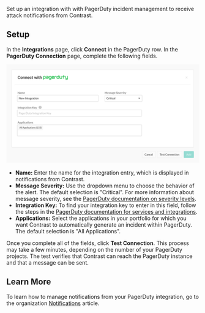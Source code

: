 <!--
title: "PagerDuty Integration"
description: "Integrating PagerDuty with Contrast"
tags: "Admin organization settings integrations pagerduty"
-->

Set up an integration with with PagerDuty incident management to receive attack notifications from Contrast.

## Setup

In the **Integrations** page, click **Connect** in the PagerDuty row. In the **PagerDuty Connection** page, complete the following fields.

<a href="assets/images/Pagerduty-connect.png" rel="lightbox" title="Set up your PagerDuty integration"><img class="thumbnail" src="assets/images/Pagerduty-connect.png"/></a>

* **Name:** Enter the name for the integration entry, which is displayed in notifications from Contrast.
* **Message Severity:** Use the dropdown menu to choose the behavior of the alert. The default selection is "Critical". For more information about message severity, see the [PagerDuty documentation on severity levels](https://support.pagerduty.com/docs/dynamic-notifications).
* **Integration Key:** To find your integration key to enter in this field, follow the steps in the [PagerDuty documentation for services and integrations](https://support.pagerduty.com/docs/services-and-integrations). 
* **Applications:** Select the applications in your portfolio for which you want Contrast to automatically generate an incident within PagerDuty. The default selection is "All Applications".

Once you complete all of the fields, click **Test Connection**. This process may take a few minutes, depending on the number of your PagerDuty projects. The test verifies that Contrast can reach the PagerDuty instance and that a message can be sent.

## Learn More

To learn how to manage notifications from your PagerDuty integration, go to the organization [Notifications](admin-orgsettings.html#org-notify) article. 
